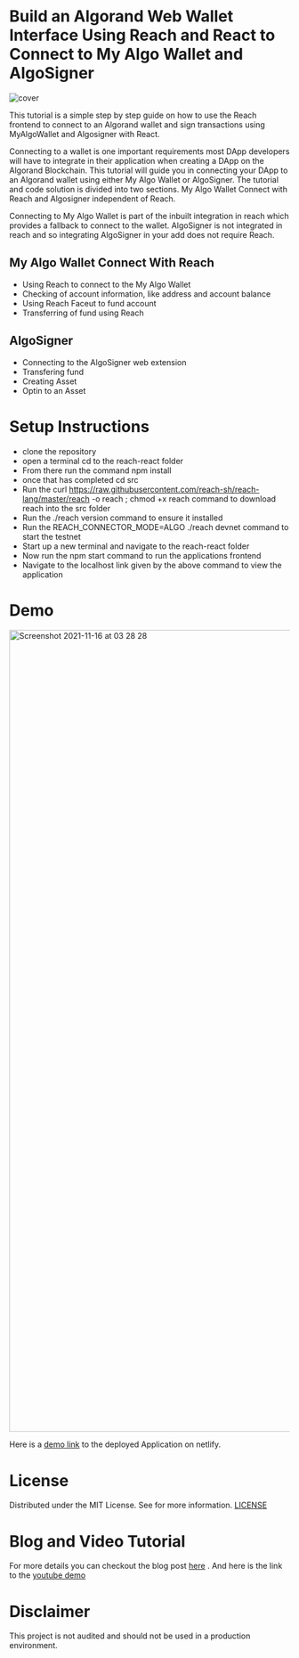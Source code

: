 # Build an Algorand Web Wallet Interface Using Reach and React to Connect to My Algo Wallet and AlgoSigner
![cover](https://user-images.githubusercontent.com/23031920/142118845-f9b4ac55-7287-4379-b20f-f7c7b4cfb47d.png)

This tutorial is a simple step by step guide on how to use the Reach frontend to connect to an Algorand wallet and sign transactions using MyAlgoWallet and Algosigner with React.

Connecting to a wallet is one important requirements most DApp developers will have to integrate in their application when creating a DApp on the Algorand Blockchain.
This tutorial will guide you in connecting your DApp to an Algorand wallet using either My Algo Wallet or AlgoSigner. The tutorial and code solution is divided into two sections. My Algo Wallet Connect with Reach and Algosigner independent of Reach.

Connecting to My Algo Wallet is part of the inbuilt integration in reach which provides a fallback to connect to the wallet. AlgoSigner is not integrated in reach and so integrating AlgoSigner in your add does not require Reach.

## My Algo Wallet Connect With Reach
- Using Reach to connect to the My Algo Wallet
- Checking of account information, like address and account balance
- Using Reach Faceut to fund account
- Transferring of fund using Reach


## AlgoSigner
- Connecting to the AlgoSigner web extension
- Transfering fund
- Creating Asset
- Optin to an Asset


# Setup Instructions
- clone the repository
- open a terminal cd to the reach-react folder
- From there run the command npm install
- once that has completed  cd src
- Run the curl https://raw.githubusercontent.com/reach-sh/reach-lang/master/reach -o reach ; chmod +x reach command to download reach into the src folder
- Run the ./reach version command to ensure it installed
- Run the REACH_CONNECTOR_MODE=ALGO ./reach devnet command to start the testnet
- Start up a new terminal and navigate to the reach-react folder
- Now run the npm start command to run the applications frontend
- Navigate to the localhost link given by the above command to view the application

# Demo

<img width="1440" alt="Screenshot 2021-11-16 at 03 28 28" src="https://user-images.githubusercontent.com/23031920/142119087-5fc396ed-594a-4fc5-9b43-618eca3aef5a.png">

Here is a [demo link](https://reachwallet.netlify.app) to the deployed Application on netlify.

# License
Distributed under the MIT License. See for more information. [LICENSE](https://github.com/gconnect/AlgorandReachReactWallet/blob/master/LICENSE)

# Blog and Video Tutorial
For more details you can checkout the blog post [here](https://developer.algorand.org/tutorials/web-wallet-algorand-reach-and-react/?from_query=reach%20react) . And here is the link to the [youtube demo](https://www.youtube.com/watch?v=7fIDHOjlUvw)

# Disclaimer

This project is not audited and should not be used in a production environment.





